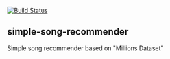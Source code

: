 [![Build Status](https://travis-ci.org/agnirudrasikdar/simple-song-recommender.svg?branch=master)](https://travis-ci.org/agnirudrasikdar/simple-song-recommender)
## simple-song-recommender
Simple song recommender based on "Millions Dataset"
